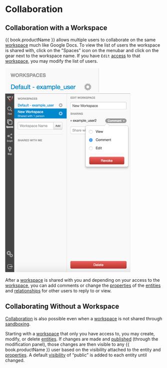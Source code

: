 # Collaboration

## Collaboration with a Workspace

{{ book.productName }} allows multiple users to collaborate on the same [workspace](workspaces.md) much like Google Docs.
To view the list of users the workspace is shared with, click on the "Spaces" icon on the menubar and click on the gear next
 to the workspace name. If you have `Edit` [access](data-access-control.md) to that [workspace](workspaces.md), you may
 modify the list of users.

<img src = images/workspace-name.png width="300">


<img src = images/workspace-collaboration.png width="400">

After a [workspace](workspaces.md) is shared with you and depending on your access to the [workspace](workspaces.md), you
can add comments or change the [properties](properties.md) of the [entities](vertices.md) and [relationships](edges.md)
for other users to reply to or view.


## Collaborating Without a Workspace
[Collaboration](colaboration.md) is also possible even when a [workspace](workspaces.md) is not shared through
[sandboxing](sandboxing-and-publishing.md).


Starting with a [workspace](workspaces.md) that only you have access to, you may create, modify, or delete [entities](vertices.md).
If changes are made and [published](sandboxing-and-publishing.md) (through the modification panel), those changes are then
visible to any {{ book.productName }}  user based on
the visibility attached to the entity and [properties](properties.md). A default [visibility](data-access-control.md)
of “public” is added to each entity until changed.


<!--
TODO:
- typeahead for users
- user list
- changing workspace privileges
- real-time updates
-->
